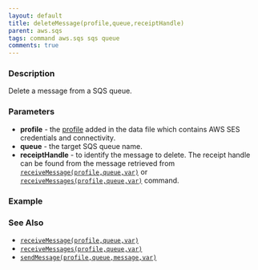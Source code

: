 ```yaml
---
layout: default
title: deleteMessage(profile,queue,receiptHandle)
parent: aws.sqs
tags: command aws.sqs sqs queue
comments: true
---
```



### Description
Delete a message from a SQS queue.


### Parameters
- **profile** - the [profile](index#connection-setup) added in the data file which contains AWS SES credentials and 
  connectivity.
- **queue** - the target SQS queue name. 
- **receiptHandle** - to identify the message to delete. The receipt handle can be found from the message retrieved 
  from [`receiveMessage(profile,queue,var)`](receiveMessage(profile,queue,var)) or 
  [`receiveMessages(profile,queue,var)`](receiveMessages(profile,queue,var)) command.


### Example


### See Also
- [`receiveMessage(profile,queue,var)`](receiveMessage(profile,queue,var))
- [`receiveMessages(profile,queue,var)`](receiveMessages(profile,queue,var))
- [`sendMessage(profile,queue,message,var)`](sendMessage(profile,queue,message,var))
